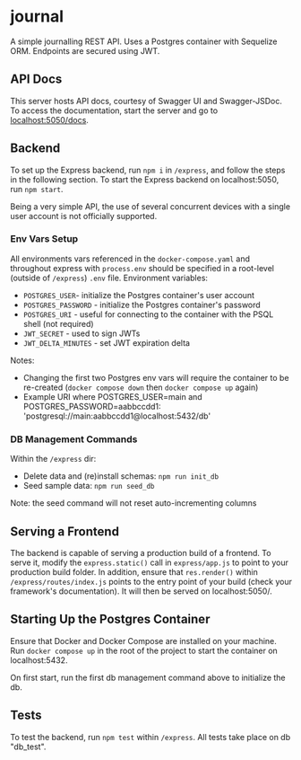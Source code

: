 # journal
A simple journalling REST API. Uses a Postgres container with Sequelize ORM. Endpoints are secured using JWT.

## API Docs
This server hosts API docs, courtesy of Swagger UI and Swagger-JSDoc. To access the documentation, start the server and go to [localhost:5050/docs](http://localhost:5050/docs). 

## Backend
To set up the Express backend, run `npm i` in `/express`, and follow the steps in the following section. To start the Express backend on localhost:5050, run `npm start`. 

Being a very simple API, the use of several concurrent devices with a single user account is not officially supported.

### Env Vars Setup
All environments vars referenced in the `docker-compose.yaml` and throughout express with `process.env` should be specified in a root-level (outside of `/express`) `.env` file. Environment variables:
- `POSTGRES_USER`- initialize the Postgres container's user account
- `POSTGRES_PASSWORD` - initialize the Postgres container's password
- `POSTGRES_URI` - useful for connecting to the container with the PSQL shell (not required)
- `JWT_SECRET` - used to sign JWTs
- `JWT_DELTA_MINUTES` - set JWT expiration delta

Notes: 
- Changing the first two Postgres env vars will require the container to be re-created (`docker compose down` then `docker compose up` again)
- Example URI where POSTGRES_USER=main and POSTGRES_PASSWORD=aabbccdd1: 'postgresql://main:aabbccdd1@localhost:5432/db'

### DB Management Commands
Within the `/express` dir:

- Delete data and (re)install schemas: `npm run init_db`
- Seed sample data: `npm run seed_db` 

Note: the seed command will not reset auto-incrementing columns

## Serving a Frontend
The backend is capable of serving a production build of a frontend. To serve it, modify the `express.static()` call in `express/app.js` to point to your production build folder. In addition, ensure that `res.render()` within `/express/routes/index.js` points to the entry point of your build (check your framework's documentation). It will then be served on localhost:5050/.

## Starting Up the Postgres Container
Ensure that Docker and Docker Compose are installed on your machine. Run `docker compose up` in the root of the project to start the container on localhost:5432.

On first start, run the first db management command above to initialize the db.

## Tests
To test the backend, run `npm test` within `/express`. All tests take place on db "db_test".

